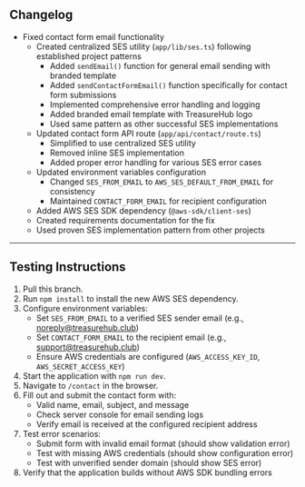 ## Changelog

- Fixed contact form email functionality
  - Created centralized SES utility (`app/lib/ses.ts`) following established project patterns
    - Added `sendEmail()` function for general email sending with branded template
    - Added `sendContactFormEmail()` function specifically for contact form submissions
    - Implemented comprehensive error handling and logging
    - Added branded email template with TreasureHub logo
    - Used same pattern as other successful SES implementations
  - Updated contact form API route (`app/api/contact/route.ts`)
    - Simplified to use centralized SES utility
    - Removed inline SES implementation
    - Added proper error handling for various SES error cases
  - Updated environment variables configuration
    - Changed `SES_FROM_EMAIL` to `AWS_SES_DEFAULT_FROM_EMAIL` for consistency
    - Maintained `CONTACT_FORM_EMAIL` for recipient configuration
  - Added AWS SES SDK dependency (`@aws-sdk/client-ses`)
  - Created requirements documentation for the fix
  - Used proven SES implementation pattern from other projects

---

## Testing Instructions

1. Pull this branch.
2. Run `npm install` to install the new AWS SES dependency.
3. Configure environment variables:
   - Set `SES_FROM_EMAIL` to a verified SES sender email (e.g., noreply@treasurehub.club)
   - Set `CONTACT_FORM_EMAIL` to the recipient email (e.g., support@treasurehub.club)
   - Ensure AWS credentials are configured (`AWS_ACCESS_KEY_ID`, `AWS_SECRET_ACCESS_KEY`)
4. Start the application with `npm run dev`.
5. Navigate to `/contact` in the browser.
6. Fill out and submit the contact form with:
   - Valid name, email, subject, and message
   - Check server console for email sending logs
   - Verify email is received at the configured recipient address
7. Test error scenarios:
   - Submit form with invalid email format (should show validation error)
   - Test with missing AWS credentials (should show configuration error)
   - Test with unverified sender domain (should show SES error)
8. Verify that the application builds without AWS SDK bundling errors 